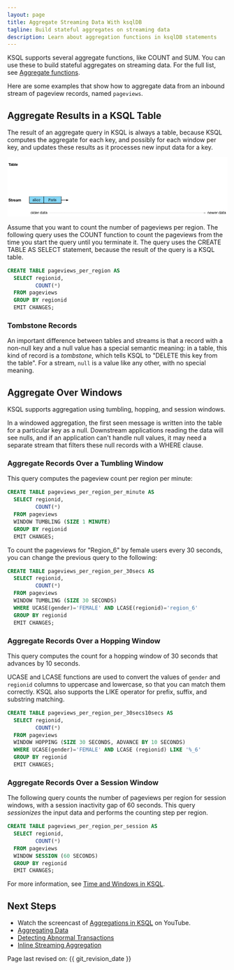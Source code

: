 ```yaml
---
layout: page
title: Aggregate Streaming Data With ksqlDB
tagline: Build stateful aggregates on streaming data
description: Learn about aggregation functions in ksqlDB statements 
---
```


KSQL supports several aggregate functions, like COUNT and SUM. You can
use these to build stateful aggregates on streaming data. For the full
list, see [Aggregate functions](ksqldb-reference/aggregate-functions.md).

Here are some examples that show how to aggregate data from an inbound
stream of pageview records, named `pageviews`.

Aggregate Results in a KSQL Table
---------------------------------

The result of an aggregate query in KSQL is always a table, because KSQL
computes the aggregate for each key, and possibly for each window per
key, and updates these results as it processes new input data for a key.

![A KSQL table aggregating results of a per-region count on a stream](../img/ksql-stream-table-numVisitedLocations.gif)

Assume that you want to count the number of pageviews per region. The
following query uses the COUNT function to count the pageviews from the
time you start the query until you terminate it. The query uses the
CREATE TABLE AS SELECT statement, because the result of the query is a
KSQL table.

```sql
CREATE TABLE pageviews_per_region AS
  SELECT regionid,
         COUNT(*)
  FROM pageviews
  GROUP BY regionid
  EMIT CHANGES;
```

### Tombstone Records

An important difference between tables and streams is that a record with
a non-null key and a null value has a special semantic meaning: in a
table, this kind of record is a *tombstone*, which tells KSQL to "DELETE
this key from the table". For a stream, `null` is a value like any other,
with no special meaning.

Aggregate Over Windows
----------------------

KSQL supports aggregation using tumbling, hopping, and session windows.

In a windowed aggregation, the first seen message is written into the
table for a particular key as a null. Downstream applications reading
the data will see nulls, and if an application can't handle null
values, it may need a separate stream that filters these null records
with a WHERE clause.

### Aggregate Records Over a Tumbling Window

This query computes the pageview count per region per minute:

```sql
CREATE TABLE pageviews_per_region_per_minute AS
  SELECT regionid,
         COUNT(*)
  FROM pageviews
  WINDOW TUMBLING (SIZE 1 MINUTE)
  GROUP BY regionid
  EMIT CHANGES;
```

To count the pageviews for "Region_6" by female users every 30 seconds,
you can change the previous query to the following:

```sql
CREATE TABLE pageviews_per_region_per_30secs AS
  SELECT regionid,
         COUNT(*)
  FROM pageviews
  WINDOW TUMBLING (SIZE 30 SECONDS)
  WHERE UCASE(gender)='FEMALE' AND LCASE(regionid)='region_6'
  GROUP BY regionid
  EMIT CHANGES;
```

### Aggregate Records Over a Hopping Window

This query computes the count for a hopping window of 30 seconds that
advances by 10 seconds.

UCASE and LCASE functions are used to convert the values of `gender` and
`regionid` columns to uppercase and lowercase, so that you can match
them correctly. KSQL also supports the LIKE operator for prefix, suffix,
and substring matching.

```sql
CREATE TABLE pageviews_per_region_per_30secs10secs AS
  SELECT regionid,
         COUNT(*)
  FROM pageviews
  WINDOW HOPPING (SIZE 30 SECONDS, ADVANCE BY 10 SECONDS)
  WHERE UCASE(gender)='FEMALE' AND LCASE (regionid) LIKE '%_6'
  GROUP BY regionid
  EMIT CHANGES;
```

### Aggregate Records Over a Session Window

The following query counts the number of pageviews per region for
session windows, with a session inactivity gap of 60 seconds. This query
*sessionizes* the input data and performs the counting step per region.

```sql
CREATE TABLE pageviews_per_region_per_session AS
  SELECT regionid,
         COUNT(*)
  FROM pageviews
  WINDOW SESSION (60 SECONDS)
  GROUP BY regionid
  EMIT CHANGES;
```

For more information, see
[Time and Windows in KSQL](../concepts/time-and-windows-in-ksql-queries.md).

Next Steps
----------

-   Watch the screencast of [Aggregations in
    KSQL](https://www.youtube.com/embed/db5SsmNvej4) on YouTube.
-   [Aggregating
    Data](https://www.confluent.io/stream-processing-cookbook/ksql-recipes/aggregating-data)
-   [Detecting Abnormal
    Transactions](https://www.confluent.io/stream-processing-cookbook/ksql-recipes/detecting-abnormal-transactions)
-   [Inline Streaming
    Aggregation](https://www.confluent.io/stream-processing-cookbook/ksql-recipes/inline-streaming-aggregation)

Page last revised on: {{ git_revision_date }}
